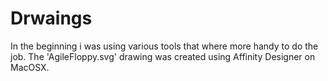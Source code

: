 # Drwaings
In the beginning i was using various tools that where more handy to do the job. The 'AgileFloppy.svg' drawing was created using Affinity Designer on MacOSX. 
